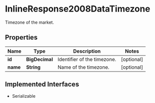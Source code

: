 

# InlineResponse2008DataTimezone

Timezone of the market.

## Properties

Name | Type | Description | Notes
------------ | ------------- | ------------- | -------------
**id** | **BigDecimal** | Identifier of the timezone. |  [optional]
**name** | **String** | Name of the timezone. |  [optional]


## Implemented Interfaces

* Serializable



